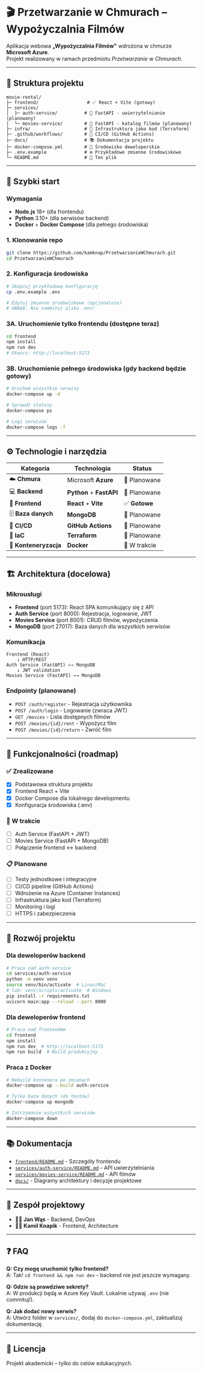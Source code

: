# 🎬 Przetwarzanie w Chmurach – Wypożyczalnia Filmów

Aplikacja webowa **„Wypożyczalnia Filmów"** wdrożona w chmurze **Microsoft Azure**.  
Projekt realizowany w ramach przedmiotu *Przetwarzanie w Chmurach*.

---

## 📁 Struktura projektu

```
movie-rental/
├─ frontend/                  # ✅ React + Vite (gotowy)
├─ services/
│  ├─ auth-service/          # 🚧 FastAPI - uwierzytelnianie (planowany)
│  └─ movies-service/        # 🚧 FastAPI - katalog filmów (planowany)
├─ infra/                    # 🚧 Infrastruktura jako kod (Terraform)
├─ .github/workflows/        # 🚧 CI/CD (GitHub Actions)
├─ docs/                     # 📚 Dokumentacja projektu
├─ docker-compose.yml        # 🐳 Środowisko deweloperskie
├─ .env.example              # ⚙️ Przykładowe zmienne środowiskowe
└─ README.md                 # 📖 Ten plik
```

---

## 🚀 Szybki start

### Wymagania
- **Node.js** 18+ (dla frontendu)
- **Python** 3.10+ (dla serwisów backend)
- **Docker** + **Docker Compose** (dla pełnego środowiska)

### 1. Klonowanie repo
```bash
git clone https://github.com/kamknap/PrzetwarzanieWChmurach.git
cd PrzetwarzanieWChmurach
```

### 2. Konfiguracja środowiska
```bash
# Skopiuj przykładową konfigurację
cp .env.example .env

# Edytuj zmienne środowiskowe (opcjonalnie)
# UWAGA: Nie commituj pliku .env!
```

### 3A. Uruchomienie tylko frontendu (dostępne teraz)
```bash
cd frontend
npm install
npm run dev
# Otwórz: http://localhost:5173
```

### 3B. Uruchomienie pełnego środowiska (gdy backend będzie gotowy)
```bash
# Uruchom wszystkie serwisy
docker-compose up -d

# Sprawdź statusy
docker-compose ps

# Logi serwisów
docker-compose logs -f
```

---

## ⚙️ Technologie i narzędzia

| Kategoria | Technologia | Status |
|------------|--------------|--------|
| ☁️ **Chmura** | Microsoft **Azure** | 🚧 Planowane |
| 💻 **Backend** | **Python** + **FastAPI** | 🚧 Planowane |
| 🧠 **Frontend** | **React** + **Vite** | ✅ **Gotowe** |
| 🗄️ **Baza danych** | **MongoDB** | 🚧 Planowane |
| 🔁 **CI/CD** | **GitHub Actions** | 🚧 Planowane |
| 🧱 **IaC** | **Terraform** | 🚧 Planowane |
| 🐳 **Konteneryzacja** | **Docker** | 🚧 W trakcie |

---

## 🏗️ Architektura (docelowa)

### Mikrousługi
- **Frontend** (port 5173): React SPA komunikujący się z API
- **Auth Service** (port 8000): Rejestracja, logowanie, JWT
- **Movies Service** (port 8001): CRUD filmów, wypożyczenia
- **MongoDB** (port 27017): Baza danych dla wszystkich serwisów

### Komunikacja
```
Frontend (React) 
    ↓ HTTP/REST
Auth Service (FastAPI) ←→ MongoDB
    ↓ JWT validation
Movies Service (FastAPI) ←→ MongoDB
```

### Endpointy (planowane)
- `POST /auth/register` - Rejestracja użytkownika
- `POST /auth/login` - Logowanie (zwraca JWT)
- `GET /movies` - Lista dostępnych filmów
- `POST /movies/{id}/rent` - Wypożycz film
- `POST /movies/{id}/return` - Zwróć film

---

## 🧩 Funkcjonalności (roadmap)

### ✅ Zrealizowane
- [x] Podstawowa struktura projektu
- [x] Frontend React + Vite
- [x] Docker Compose dla lokalnego developmentu
- [x] Konfiguracja środowiska (.env)

### 🚧 W trakcie
- [ ] Auth Service (FastAPI + JWT)
- [ ] Movies Service (FastAPI + MongoDB)
- [ ] Połączenie frontend ↔ backend

### 📋 Planowane
- [ ] Testy jednostkowe i integracyjne
- [ ] CI/CD pipeline (GitHub Actions)
- [ ] Wdrożenie na Azure (Container Instances)
- [ ] Infrastruktura jako kod (Terraform)
- [ ] Monitoring i logi
- [ ] HTTPS i zabezpieczenia

---

## 🔧 Rozwój projektu

### Dla deweloperów backend
```bash
# Praca nad auth-service
cd services/auth-service
python -m venv venv
source venv/bin/activate  # Linux/Mac
# lub: venv\Scripts\activate  # Windows
pip install -r requirements.txt
uvicorn main:app --reload --port 8000
```

### Dla deweloperów frontend
```bash
# Praca nad frontendem
cd frontend
npm install
npm run dev  # http://localhost:5173
npm run build  # Build produkcyjny
```

### Praca z Docker
```bash
# Rebuild kontenera po zmianach
docker-compose up --build auth-service

# Tylko baza danych (do testów)
docker-compose up mongodb

# Zatrzymanie wszystkich serwisów
docker-compose down
```

---

## 📚 Dokumentacja

- [`frontend/README.md`](frontend/README.md) - Szczegóły frontendu
- [`services/auth-service/README.md`](services/auth-service/README.md) - API uwierzytelniania
- [`services/movies-service/README.md`](services/movies-service/README.md) - API filmów
- [`docs/`](docs/) - Diagramy architektury i decyzje projektowe

---

## 👥 Zespół projektowy

- 🧑‍💻 **Jan Wąs** - Backend, DevOps
- 🧑‍💻 **Kamil Knapik** - Frontend, Architecture

---

## ❓ FAQ

**Q: Czy mogę uruchomić tylko frontend?**  
A: Tak! `cd frontend && npm run dev` - backend nie jest jeszcze wymagany.

**Q: Gdzie są prawdziwe sekrety?**  
A: W produkcji będą w Azure Key Vault. Lokalnie używaj `.env` (nie commituj!).

**Q: Jak dodać nowy serwis?**  
A: Utwórz folder w `services/`, dodaj do `docker-compose.yml`, zaktualizuj dokumentację.

---

## 📄 Licencja

Projekt akademicki – tylko do celów edukacyjnych.